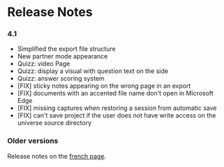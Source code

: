 
# Release Notes

### 4.1

- Simplified the export file structure
- New partner mode appearance
- Quizz: video Page
- Quizz: display a visual with question text on the side
- Quizz: answer scoring system
- [FIX] sticky notes appearing on the wrong page in an export 
- [FIX] documents with an accented file name don't open in Microsoft Edge
- [FIX] missing captures when restoring a session from automatic save
- [FIX] can't save project if the user does not have write access on the universe source directory


### Older versions

Release notes on the [french page](../en/version_history.md).
